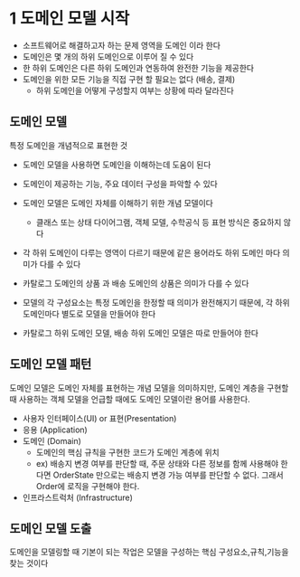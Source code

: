 # 1 도메인 모델 시작

- 소프트웨어로 해결하고자 하는 문제 영역을 도메인 이라 한다
- 도메인은 몇 개의 하위 도메인으로 이루어 질 수 있다
- 한 하위 도메인은 다른 하위 도메인과 연동하여 완전한 기능을 제공한다
- 도메인을 위한 모든 기능을 직접 구현 할 필요는 없다 (배송, 결제)
  - 하위 도메인을 어떻게 구성할지 여부는 상황에 따라 달라진다

## 도메인 모델

특정 도메인을 개념적으로 표현한 것

- 도메인 모델을 사용하면 도메인을 이해하는데 도움이 된다
- 도메인이 제공하는 기능, 주요 데이터 구성을 파악할 수 있다
- 도메인 모델은 도메인 자체를 이해하기 위한 개념 모델이다
  - 클래스 또는 상태 다이어그램, 객체 모델, 수학공식 등 표현 방식은 중요하지 않다

- 각 하위 도메인이 다루는 영역이 다르기 때문에 같은 용어라도 하위 도메인 마다 의미가 다를 수 있다
- 카탈로그 도메인의 상품 과 배송 도메인의 상품은 의미가 다를 수 있다
- 모델의 각 구성요소는 특정 도메인을 한정할 때 의미가 완전해지기 때문에, 각 하위 도메인마다 별도로 모델을 만들어야 한다
- 카탈로그 하위 도메인 모델, 배송 하위 도메인 모델은 따로 만들어야 한다

## 도메인 모델 패턴

도메인 모델은 도메인 자체를 표현하는 개념 모델을 의미하지만,
도메인 계층을 구현할 때 사용하는 객체 모델을 언급할 때에도 도메인 모델이란 용어를 사용한다.


- 사용자 인터페이스(UI) or 표현(Presentation)
- 응용 (Application)
- 도메인 (Domain)
  - 도메인의 핵심 규칙을 구현한 코드가 도메인 계층에 위치
  - ex) 배송지 변경 여부를 판단할 때, 주문 상태와 다른 정보를 함께 사용해야 한다면 OrderState 만으로는 배송지 변경 가능 여부를 판단할 수 없다. 그래서 Order에 로직을 구현해야 한다.
- 인프라스트럭처 (Infrastructure)


## 도메인 모델 도출

도메인을 모델링할 때 기본이 되는 작업은 모델을 구성하는 핵심 구성요소,규칙,기능을 찾는 것이다


